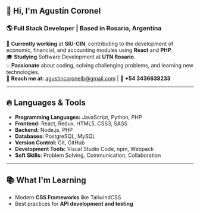 ## 👋 Hi, I'm **Agustín Coronel**

### 🌎 Full Stack Developer | Based in Rosario, Argentina

🔭 **Currently working** at **SIU-CIN**, contributing to the development of economic, financial, and accounting modules using **React** and **PHP**.  
🎓 **Studying** Software Development at **UTN Rosario**.  
💡 **Passionate** about coding, solving challenging problems, and learning new technologies.  
📧 **Reach me at:** [agustincoronelb@gmail.com](mailto:agustincoronelb@gmail.com) | 📱 **+54 3436638233**

---

## 🔥 Languages & Tools

- **Programming Languages:** JavaScript, Python, PHP  
- **Frontend:** React, Redux, HTML5, CSS3, SASS  
- **Backend:** Node.js, PHP  
- **Databases:** PostgreSQL, MySQL  
- **Version Control:** Git, GitHub  
- **Development Tools:** Visual Studio Code, npm, Webpack  
- **Soft Skills:** Problem Solving, Communication, Collaboration  

---

## 📚 What I'm Learning

- Modern **CSS Frameworks** like TailwindCSS  
- Best practices for **API development and testing**  
